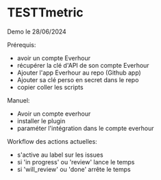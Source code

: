 # TESTTmetric

Demo le  28/06/2024

Prérequis:
- avoir un compte Everhour
- récupérer la clé d'API de son compte Everhour
- Ajouter l'app Everhour au repo (Github app)
- Ajouter sa clé perso en secret dans le repo
- copier coller les scripts

Manuel:
- Avoir un compte everhour
- installer le plugin
- paraméter l'intégration dans le compte everhour


Workflow des actions actuelles:
- s'active au label sur les issues
- si 'in progress' ou 'review' lance le temps
- si 'will_review' ou 'done' arrête le temps

